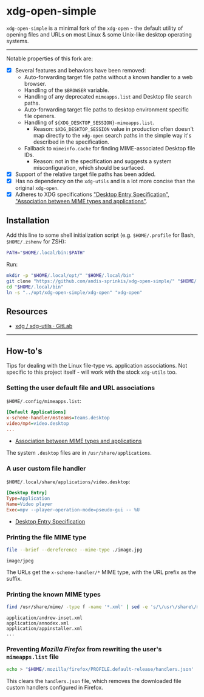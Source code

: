 # xdg-open-simple

`xdg-open-simple` is a minimal fork of the `xdg-open` - the default utility of opening files and URLs on most Linux & some Unix-like desktop operating systems.

---

Notable properties of this fork are:

-   [x] Several features and behaviors have been removed:
    -   Auto-forwarding target file paths without a known handler to a web browser.
    -   Handling of the `$BROWSER` variable.
    -   Handling of any deprecated `mimeapps.list` and Desktop file search paths.
    -   Auto-forwarding target file paths to desktop environment specific file openers.
    -   Handling of `${XDG_DESKTOP_SESSION}-mimeapps.list`.
        -   Reason: `$XDG_DESKTOP_SESSION` value in production often doesn't map directly to the `xdg-open` search paths in the simple way it's described in the specification.
    -   Fallback to `mimeinfo.cache` for finding MIME-associated Desktop file IDs.
        -   Reason: not in the specification and suggests a system misconfiguration, which should be surfaced.
-   [x] Support of the relative target file paths has been added.
-   [x] Has no dependency on the `xdg-utils` and is a lot more concise than the original `xdg-open`.
-   [x] Adheres to XDG specifications ["Desktop Entry Specification"](https://specifications.freedesktop.org/desktop-entry-spec/latest/), ["Association between MIME types and applications"](https://specifications.freedesktop.org/mime-apps-spec/latest/).

## Installation

Add this line to some shell initialization script (e.g. `$HOME/.profile` for Bash, `$HOME/.zshenv` for ZSH):

```sh
PATH="$HOME/.local/bin:$PATH"
```

Run:

```sh
mkdir -p "$HOME/.local/opt/" "$HOME/.local/bin"
git clone "https://github.com/andis-sprinkis/xdg-open-simple/" "$HOME/.local/opt/xdg-open-simple"
cd "$HOME/.local/bin"
ln -s "../opt/xdg-open-simple/xdg-open" "xdg-open"
```

## Resources

-   [xdg / xdg-utils · GitLab](https://gitlab.freedesktop.org/xdg/xdg-utils)

---

## How-to's

Tips for dealing with the Linux file-type vs. application associations. Not specific to this project itself - will work with the stock `xdg-utils` too.

### Setting the user default file and URL associations

`$HOME/.config/mimeapps.list`:

```ini
[Default Applications]
x-scheme-handler/msteams=Teams.desktop
video/mp4=video.desktop
...
```

-   [Association between MIME types and applications](https://specifications.freedesktop.org/mime-apps-spec/latest/)

The system `.desktop` files are in `/usr/share/applications`.

### A user custom file handler

`$HOME/.local/share/applications/video.desktop`:

```ini
[Desktop Entry]
Type=Application
Name=Video player
Exec=mpv --player-operation-mode=pseudo-gui -- %U
```

-   [Desktop Entry Specification](https://specifications.freedesktop.org/desktop-entry-spec/latest/)

### Printing the file MIME type

```sh
file --brief --dereference --mime-type ./image.jpg
```

```
image/jpeg
```

The URLs get the `x-scheme-handler/*` MIME type, with the URL prefix as the suffix.

### Printing the known MIME types

```sh
find /usr/share/mime/ -type f -name '*.xml' | sed -e 's/\/usr\/share\/mime\///g' -e "s/\.xml$//g" | less
```

```
application/andrew-inset.xml
application/annodex.xml
application/appinstaller.xml
...
```

### Preventing _Mozilla Firefox_ from rewriting the user's `mimeapps.list` file

```sh
echo > "$HOME/.mozilla/firefox/PROFILE.default-release/handlers.json'
```

This clears the `handlers.json` file, which removes the downloaded file custom handlers configured in Firefox.
